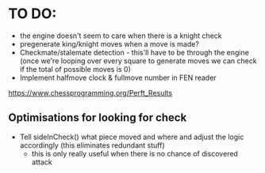 # TO DO:
 - the engine doesn't seem to care when there is a knight check
 - pregenerate king/knight moves when a move is made?
 - Checkmate/stalemate detection - this'll have to be through the engine (once we're looping over every square to generate moves we can check if the total of possible moves is 0)
 - Implement halfmove clock & fullmove number in FEN reader

https://www.chessprogramming.org/Perft_Results

 ## Optimisations for looking for check
  - Tell sideInCheck() what piece moved and where and adjust the logic accordingly (this eliminates redundant stuff)
    - this is only really useful when there is no chance of discovered attack
